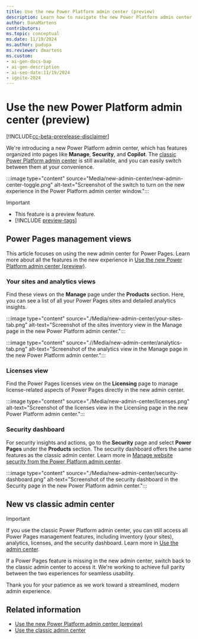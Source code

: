 ```yaml
---
title: Use the new Power Platform admin center (preview)
description: Learn how to navigate the new Power Platform admin center for Power Pages to manage sites, view analytics, handle licenses, and ensure security effortlessly.
author: DanaMartens
contributors:
ms.topic: conceptual
ms.date: 11/19/2024
ms.author: pudupa
ms.reviewer: dmartens
ms.custom:
- ai-gen-docs-bap
- ai-gen-description
- ai-seo-date:11/19/2024
- ignite-2024
---
```


# Use the new Power Platform admin center (preview)

[!INCLUDE[cc-beta-prerelease-disclaimer](../includes/cc-beta-prerelease-disclaimer.md)]

We're introducing a new Power Platform admin center, which has features organized into pages like **Manage**, **Security**, and **Copilot**. The [classic Power Platform admin center](admin-overview.md) is still available, and you can easily switch between them at your convenience.

:::image type="content" source="Media/new-admin-center/new-admin-center-toggle.png" alt-text="Screenshot of the switch to turn on the new experience in the Power Platform admin center window.":::

> [!IMPORTANT]
>
> - This feature is a preview feature.
> - [!INCLUDE [preview-tags](../includes/cc-preview-features-definition.md)]

## Power Pages management views

This article focuses on using the new admin center for Power Pages. Learn more about all the features in the new experience in [Use the new Power Platform admin center (preview)](/power-platform/admin/new-admin-center).

### Your sites and analytics views

Find these views on the **Manage** page under the **Products** section. Here, you can see a list of all your Power Pages sites and detailed analytics insights.

:::image type="content" source="./Media/new-admin-center/your-sites-tab.png" alt-text="Screenshot of the sites inventory view in the Manage page in the new Power Platform admin center.":::

:::image type="content" source=".//Media/new-admin-center/analytics-tab.png" alt-text="Screenshot of the analytics view in the Manage page in the new Power Platform admin center.":::

### Licenses view

Find the Power Pages licenses view on the **Licensing** page to manage license-related aspects of Power Pages directly in the new admin center.

:::image type="content" source="./Media/new-admin-center/licenses.png" alt-text="Screenshot of the licenses view in the Licensing page in the new Power Platform admin center.":::

### Security dashboard

For security insights and actions, go to the **Security** page and select **Power Pages** under the **Products** section. The security dashboard offers the same features as the classic admin center. Learn more in [Manage website security from the Power Platform admin center](./admin-center-security.md).

:::image type="content" source="./Media/new-admin-center/security-dashboard.png" alt-text="Screenshot of the security dashboard in the Security page in the new Power Platform admin center.":::

## New vs classic admin center

> [!IMPORTANT]
> If you use the classic Power Platform admin center, you can still access all Power Pages management features, including inventory (your sites), analytics, licenses, and the security dashboard. Learn more in [Use the admin center](./admin-overview.md).

If a Power Pages feature is missing in the new admin center, switch back to the classic admin center to access it. We're working to achieve full parity between the two experiences for seamless usability.

Thank you for your patience as we work toward a streamlined, modern admin experience.

## Related information

- [Use the new Power Platform admin center (preview)](/power-platform/admin/new-admin-center)
- [Use the classic admin center](./admin-overview.md)
